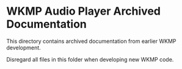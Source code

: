 # WKMP Audio Player Archived Documentation

This directory contains archived documentation from earlier WKMP development.

Disregard all files in this folder when developing new WKMP code.
